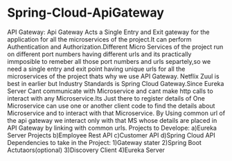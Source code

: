 # Spring-Cloud-ApiGateway
API Gateway:
	Api Gateway Acts a Single Entry and Exit gateway  for the application for all the microservices of the project.It can perform Authentication and Authorization.Different Micro Services of the project run on different port numbers having different urls and its practically immposible to remeber all those port numbers and urls separtely,so we need a single entry and exit point having unique urls for all the microservices of the project thats why we use API Gateway.
		Netflix Zuul is best in earlier but Industry Standards is Spring Cloud Gateway.Since Eureka Server Cant communicate with Microservice and cant make http calls to interact with any Microservice.Its Just there to register details of One Microservice can use one or another client code to find the details about Microservice and to interact with that Microservice.
				By Using common url of the api gateway we interact only with that MS whose details are placed in API Gateway by linking with common urls.
		Projects to Develope:
			a)Eureka Server Projects
			b)Employee Rest API
			c)Customer API
			d)Spring Cloud API
		Dependencies to take in the Project:
			1)Gateway stater
			2)Spring Boot Actutaors(optional)
			3)Discovery Client
			4)Eureka Server
